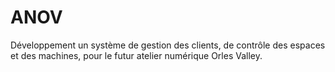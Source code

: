 # ANOV

Développement un système de gestion des clients, de contrôle des espaces et des machines, pour le futur atelier numérique Orles Valley.